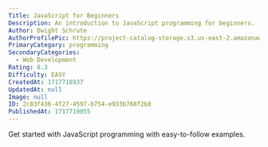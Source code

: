 ```yaml
---
Title: JavaScript for Beginners
Description: An introduction to JavaScript programming for beginners.
Author: Dwight Schrute
AuthorProfilePic: https://project-catalog-storage.s3.us-east-2.amazonaws.com/images/pfp.png
PrimaryCategory: programming
SecondaryCategories:
  - Web Development
Rating: 8.3
Difficulty: EASY
CreatedAt: 1717718937
UpdatedAt: null
Image: null
ID: 2c83f436-4f27-4597-b754-e933b768f2b8
PublishedAt: 1717719055
---
```


Get started with JavaScript programming with easy-to-follow examples.
